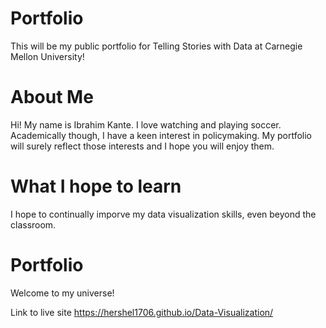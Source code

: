 # Portfolio
This will be my public portfolio for Telling Stories with Data at Carnegie Mellon University!

# About Me
Hi! My name is Ibrahim Kante. I love watching and playing soccer. Academically though, I have a keen interest in policymaking. My portfolio will surely reflect those interests and I hope you will enjoy them.

# What I hope to learn
I hope to continually imporve my data visualization skills, even beyond the classroom. 

# Portfolio
Welcome to my universe!

Link to live site https://hershel1706.github.io/Data-Visualization/
